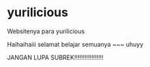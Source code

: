 # yurilicious
Websitenya para yurilicious

Haihaihaiii selamat belajar semuanya ~~~ uhuyy

JANGAN LUPA SUBREK!!!!!!!!!!!!!!!!!

